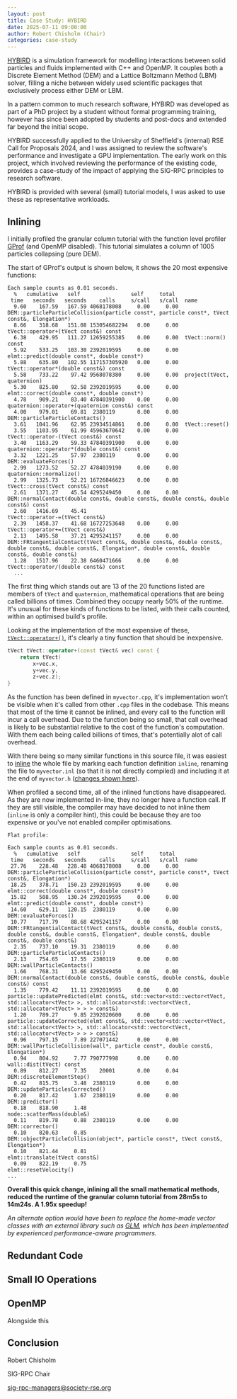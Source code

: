 ```yaml
---
layout: post
title: Case Study: HYBIRD
date: 2025-07-11 09:00:00
author: Robert Chisholm (Chair)
categories: case-study
---
```


[HYBIRD](https://github.com/gnomeCreative/HYBIRD) is a simulation framework for modelling interactions between solid particles and fluids implemented with C++ and OpenMP. It couples both a Discrete Element Method (DEM) and a Lattice Boltzmann Method (LBM) solver, filling a niche between widely used scientific packages that exclusively process either DEM or LBM.

<!-- Image/Video? -->

In a pattern common to much research software, HYBIRD was developed as part of a PhD project by a student without formal programming training, however has since been adopted by students and post-docs and extended far beyond the initial scope.

HYBIRD successfully applied to the University of Sheffield's (internal) RSE Call for Proposals 2024, and I was assigned to review the software's performance and investigate a GPU implementation. The early work on this project, which involved reviewing the performance of the existing code, provides a case-study of the impact of applying the SIG-RPC principles to research software.

HYBIRD is provided with several (small) tutorial models, I was asked to use these as representative workloads.

## Inlining

I initially profiled the granular column tutorial with the function level profiler [GProf](/profiler/cpp/gprof/) (and OpenMP disabled). This tutorial simulates a column of 1005 particles collapsing (pure DEM).

<!-- image/video of start/finish? -->

The start of GProf's output is shown below, it shows the 20 most expensive functions:

<!-- gprof with commit a0cd4dd and OpenMP disabled (via modifying CMake source) -->
```GProf
Each sample counts as 0.01 seconds.
  %   cumulative   self                self     total           
 time   seconds   seconds    calls     s/call   s/call  name    
  9.60    167.59   167.59 4068178008     0.00     0.00  DEM::particleParticleCollision(particle const*, particle const*, tVect const&, Elongation*)
  8.66    318.68   151.08 153054682294   0.00     0.00  tVect::operator+(tVect const&) const
  6.38    429.95   111.27 12659255385    0.00     0.00  tVect::norm() const
  5.92    533.25   103.30 2392019595     0.00     0.00  elmt::predict(double const*, double const*)
  5.88    635.80   102.55 117157305920   0.00     0.00  tVect::operator*(double const&) const
  5.58    733.22    97.42 9568078380     0.00     0.00  project(tVect, quaternion)
  5.30    825.80    92.58 2392019595     0.00     0.00  elmt::correct(double const*, double const*)
  4.78    909.21    83.40 47840391900    0.00     0.00  quaternion::operator+(quaternion const&) const
  4.00    979.01    69.81  2380119       0.00     0.00  DEM::particleParticleContacts()
  3.61   1041.96    62.95 23934514861    0.00     0.00  tVect::reset()
  3.55   1103.95    61.99 45963670642    0.00     0.00  tVect::operator-(tVect const&) const
  3.40   1163.29    59.33 47840391900    0.00     0.00  quaternion::operator*(double const&) const
  3.32   1221.25    57.97  2380119       0.00     0.00  DEM::evaluateForces()
  2.99   1273.52    52.27 4784039190     0.00     0.00  quaternion::normalize()
  2.99   1325.73    52.21 16726846623    0.00     0.00  tVect::cross(tVect const&) const
  2.61   1371.27    45.54 4295249450     0.00     0.00  DEM::normalContact(double const&, double const&, double const&, double const&) const
  2.60   1416.69    45.41                               tVect::operator-=(tVect const&)
  2.39   1458.37    41.68 16727253648    0.00     0.00  tVect::operator+=(tVect const&)
  2.13   1495.58    37.21 4295241157     0.00     0.00  DEM::FRtangentialContact(tVect const&, double const&, double const&, double const&, double const&, Elongation*, double const&, double const&, double const&)
  1.28   1517.96    22.38 6460471666     0.00     0.00  tVect::operator/(double const&) const
  ...
```

The first thing which stands out are 13 of the 20 functions listed are members of `tVect` and `quaternion`, mathematical operations that are being called billions of times. Combined they occupy nearly 50% of the runtime. It's unusual for these kinds of functions to be listed, with their calls counted, within an optimised build's profile.

Looking at the implementation of the most expensive of these, [`tVect::operator+()`](https://github.com/gnomeCreative/HYBIRD/blob/a0cd4dd3c090af318a2c205e4a3856126fb972c9/src/myvector.cpp), it's clearly a tiny function that should be inexpensive.

```c++
tVect tVect::operator+(const tVect& vec) const {
    return tVect(
        x+vec.x,
        y+vec.y,
        z+vec.z);
}
```

As the function has been defined in `myvector.cpp`, it's implementation won't be visible when it's called from other `.cpp` files in the codebase. This means that most of the time it cannot be inlined, and every call to the function will incur a call overhead. Due to the function being so small, that call overhead is likely to be substantial relative to the cost of the function's computation. With them each being called billions of times, that's potentially alot of call overhead.

With there being so many similar functions in this source file, it was easiest to [inline](/optimisation/cpp/inlining/) the whole file by marking each function definition `inline`, renaming the file to `myvector.inl` (so that it is not directly compiled) and including it at the end of `myvector.h` ([changes shown here](https://github.com/gnomeCreative/HYBIRD/commit/8cf8b84ab89d18b10ddce908d4655db409794f19)).

When profiled a second time, all of the inlined functions have disappeared. As they are now implemented in-line, they no longer have a function call. If they are still visible, the compiler may have decided to not inline them (`inline` is only a compiler hint), this could be because they are too expensive or you've not enabled compiler optimisations.

<!-- gprof with commit 8cf8b84 and OpenMP disabled (via modifying CMake source) -->
```GProf
Flat profile:

Each sample counts as 0.01 seconds.
  %   cumulative   self                self     total           
 time   seconds   seconds    calls     s/call   s/call  name    
 27.76    228.48   228.48 4068178008     0.00     0.00  DEM::particleParticleCollision(particle const*, particle const*, tVect const&, Elongation*)
 18.25    378.71   150.23 2392019595     0.00     0.00  elmt::correct(double const*, double const*)
 15.82    508.95   130.24 2392019595     0.00     0.00  elmt::predict(double const*, double const*)
 14.60    629.11   120.15  2380119       0.00     0.00  DEM::evaluateForces()
 10.77    717.79    88.68 4295241157     0.00     0.00  DEM::FRtangentialContact(tVect const&, double const&, double const&, double const&, double const&, Elongation*, double const&, double const&, double const&)
  2.35    737.10    19.31  2380119       0.00     0.00  DEM::particleParticleContacts()
  2.13    754.65    17.55  2380119       0.00     0.00  DEM::wallParticleContacts()
  1.66    768.31    13.66 4295249450     0.00     0.00  DEM::normalContact(double const&, double const&, double const&, double const&) const
  1.35    779.42    11.11 2392019595     0.00     0.00  particle::updatePredicted(elmt const&, std::vector<std::vector<tVect, std::allocator<tVect> >, std::allocator<std::vector<tVect, std::allocator<tVect> > > > const&)
  1.20    789.27     9.85 2392020600     0.00     0.00  particle::updateCorrected(elmt const&, std::vector<std::vector<tVect, std::allocator<tVect> >, std::allocator<std::vector<tVect, std::allocator<tVect> > > > const&)
  0.96    797.15     7.89 227071442      0.00     0.00  DEM::wallParticleCollision(wall*, particle const*, double const&, Elongation*)
  0.94    804.92     7.77 790777998      0.00     0.00  wall::dist(tVect) const
  0.89    812.27     7.35    20001       0.00     0.04  DEM::discreteElementStep()
  0.42    815.75     3.48  2380119       0.00     0.00  DEM::updateParticlesCorrected()
  0.20    817.42     1.67  2380119       0.00     0.00  DEM::predictor()
  0.18    818.90     1.48                               node::scatterMass(double&)
  0.11    819.78     0.88  2380119       0.00     0.00  DEM::corrector()
  0.10    820.63     0.85                               DEM::objectParticleCollision(object*, particle const*, tVect const&, Elongation*)
  0.10    821.44     0.81                               elmt::translate(tVect const&)
  0.09    822.19     0.75                               elmt::resetVelocity()
...
```

**Overall this quick change, inlining all the small mathematical methods, reduced the runtime of the granular column tutorial from 28m5s to 14m24s. A 1.95x speedup!**

*An alternate option would have been to replace the home-made vector classes with an external library such as [GLM](https://github.com/g-truc/glm), which has been implemented by experienced performance-aware programmers.*

## Redundant Code

## Small IO Operations

## OpenMP

Alongside this

## Conclusion

Robert Chisholm

SIG-RPC Chair

[sig-rpc-managers@society-rse.org](mailto:sig-rpc-managers@society-rse.org)
